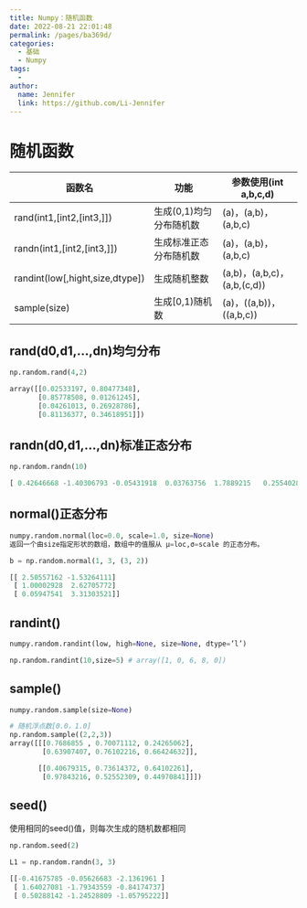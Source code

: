 ```yaml
---
title: Numpy：随机函数
date: 2022-08-21 22:01:48
permalink: /pages/ba369d/
categories:
  - 基础
  - Numpy
tags:
  - 
author: 
  name: Jennifer
  link: https://github.com/Li-Jennifer
---
```

# 随机函数
| 函数名                             | 功能             | 参数使用(int a,b,c,d)         |
|---------------------------------|----------------|---------------------------|
| rand(int1,[int2,[int3,]])       | 生成(0,1)均匀分布随机数 | (a)，(a,b)，(a,b,c)         |
| randn(int1,[int2,[int3,]])      | 生成标准正态分布随机数    | (a)，(a,b)，(a,b,c)         |
| randint(low[,hight,size,dtype]) | 生成随机整数         | (a,b)，(a,b,c)，(a,b,(c,d)) |
| sample(size)                    | 生成[0,1)随机数     | (a)，((a,b))，((a,b,c))     |

## rand(d0,d1,…,dn)均匀分布
```python
np.random.rand(4,2)

array([[0.02533197, 0.80477348],
       [0.85778508, 0.01261245],
       [0.04261013, 0.26928786],
       [0.81136377, 0.34618951]])
```
## randn(d0,d1,…,dn)标准正态分布
```python
np.random.randn(10)

[ 0.42646668 -1.40306793 -0.05431918  0.03763756  1.7889215   0.25540288 -1.60619811 -2.21199667 -0.92209721  0.47669523]
```
## normal()正态分布
```python
numpy.random.normal(loc=0.0, scale=1.0, size=None)
返回一个由size指定形状的数组，数组中的值服从 μ=loc,σ=scale 的正态分布。

b = np.random.normal(1, 3, (3, 2))

[[ 2.50557162 -1.53264111]
 [ 1.00002928  2.62705772]
 [ 0.05947541  3.31303521]]
```
## randint()
```python
numpy.random.randint(low, high=None, size=None, dtype=’l’)

np.random.randint(10,size=5) # array([1, 0, 6, 8, 0])
```
## sample()
```python
numpy.random.sample(size=None)

# 随机浮点数[0.0，1.0]
np.random.sample((2,2,3))
array([[[0.7686855 , 0.70071112, 0.24265062],
        [0.63907407, 0.76102216, 0.66424632]],

       [[0.40679315, 0.73614372, 0.64102261],
        [0.97843216, 0.52552309, 0.44970841]]])
```
## seed()
使用相同的seed()值，则每次生成的随机数都相同
```python
np.random.seed(2)

L1 = np.random.randn(3, 3)

[[-0.41675785 -0.05626683 -2.1361961 ]
 [ 1.64027081 -1.79343559 -0.84174737]
 [ 0.50288142 -1.24528809 -1.05795222]]
```